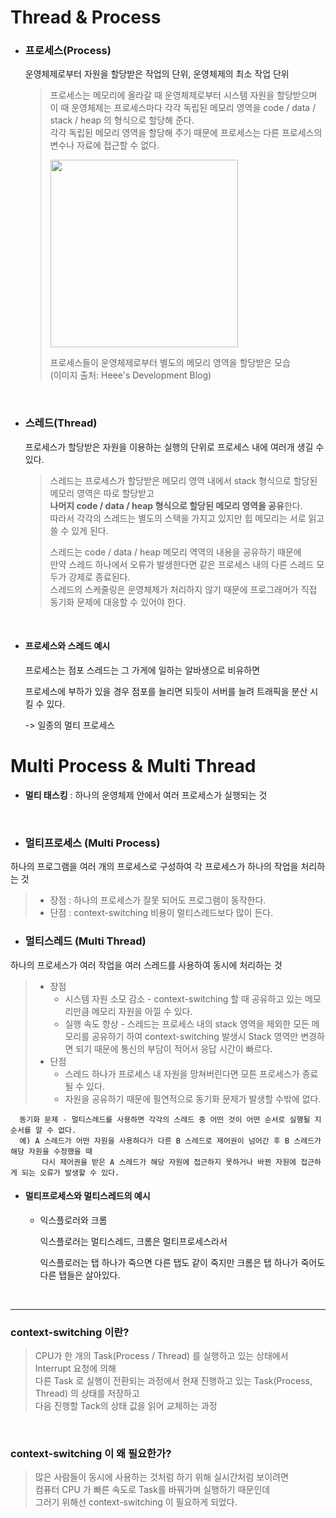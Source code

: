 # Thread & Process
+ ### 프로세스(Process)   
  운영체제로부터 자원을 할당받은 작업의 단위, 운영체제의 최소 작업 단위      

  > 프로세스는 메모리에 올라갈 때 운영체제로부터 시스템 자원을 할당받으며   
  > 이 때 운영체제는 프로세스마다 각각 독립된 메모리 영역을 code / data / stack / heap 의 형식으로 할당해 준다.   
  > 각각 독립된 메모리 영역을 할당해 주기 때문에 프로세스는 다른 프로세스의 변수나 자료에 접근할 수 없다.   
  >
  > 
  >
  > <img src="https://user-images.githubusercontent.com/73928346/124781134-22580800-df7e-11eb-81db-7684e94a7e70.png" width="300px">    
  >
  > 프로세스들이 운영체제로부터 별도의 메모리 영역을 할당받은 모습   
  > (이미지 출처: Heee's Development Blog)
  
   <br>  
  
+ ### 스레드(Thread)   
  프로세스가 할당받은 자원을 이용하는 실행의 단위로 프로세스 내에 여러개 생길 수 있다.   

  > 스레드는 프로세스가 할당받은 메모리 영역 내에서 stack 형식으로 할당된 메모리 영역은 따로 할당받고   
  > **나머지 code / data / heap 형식으로 할당된 메모리 영역을 공유**한다.   
  > 따라서 각각의 스레드는 별도의 스택을 가지고 있지만 힙 메모리는 서로 읽고 쓸 수 있게 된다.   
  > 
  > 스레드는 code / data / heap 메모리 역역의 내용을 공유하기 때문에   
  > 만약 스레드 하나에서 오류가 발생한다면 같은 프로세스 내의 다른 스레드 모두가 강제로 종료된다.   
  > 스레드의 스케줄링은 운영체제가 처리하지 않기 때문에 프로그래머가 직접 동기화 문제에 대응할 수 있어야 한다.   

<br>



+ #### 프로세스와 스레드 예시

  프로세스는 점포 스레드는 그 가게에 일하는 알바생으로 비유하면

  프로세스에 부하가 있을 경우 점포를 늘리면 되듯이 서버를 늘려 트래픽을 분산 시킬 수 있다. 

  -> 일종의 멀티 프로세스





# Multi Process & Multi Thread
+ **멀티 태스킹** : 하나의 운영체제 안에서 여러 프로세스가 실행되는 것
<br>

+ ### 멀티프로세스 (Multi Process)
하나의 프로그램을 여러 개의 프로세스로 구성하여 각 프로세스가 하나의 작업을 처리하는 것   
> + 장점 : 하나의 프로세스가 잘못 되어도 프로그램이 동작한다.   
> + 단점 : context-switching 비용이 멀티스레드보다 많이 든다.




+ ### 멀티스레드 (Multi Thread)
하나의 프로세스가 여러 작업을 여러 스레드를 사용하여 동시에 처리하는 것   
> + 장점   
>   - 시스템 자원 소모 감소 - context-switching 할 때 공유하고 있는 메모리만큼 메모리 자원을 아낄 수 있다.
>   - 실행 속도 향상 - 스레드는 프로세스 내의 stack 영역을 제외한 모든 메모리를 공유하기 하여 
>       context-switching 발생시 Stack 영역만 변경하면 되기 때문에 통신의 부담이 적어서 응답 시간이 빠르다.   
> + 단점   
>   - 스레드 하나가 프로세스 내 자원을 망쳐버린다면 모튼 프로세스가 종료될 수 있다.   
>   - 자원을 공유하기 때문에 필연적으로 동기화 문제가 발생할 수밖에 없다.   

      동기화 문제 - 멀티스레드를 사용하면 각각의 스레드 중 어떤 것이 어떤 순서로 실행될 지 순서를 알 수 없다.   
      예) A 스레드가 어떤 자원을 사용하다가 다른 B 스레드로 제어권이 넘어간 후 B 스레드가 해당 자원을 수정했을 때    
           다시 제어권을 받은 A 스레드가 해당 자원에 접근하지 못하거나 바꿘 자원에 접근하게 되는 오류가 발생할 수 있다.

  





+ #### 멀티프로세스와 멀티스레드의 예시

  - 익스플로러와 크롬

    익스플로러는 멀티스레드, 크롬은 멀티프로세스라서 

	  익스플로러는 탭 하나가 죽으면 다른 탭도 같이 죽지만 크롬은 탭 하나가 죽어도 다른 탭들은 살아있다.
	
	  



<br>

---
### context-switching 이란?   
> CPU가 한 개의 Task(Process / Thread) 를 실행하고 있는 상태에서 Interrupt 요청에 의해   
> 다른 Task 로 실행이 전환되는 과정에서 현재 진행하고 있는 Task(Process, Thread) 의 상태를 저장하고   
> 다음 진행할 Tack의 상태 값을 읽어 교체하는 과정

<br>

### context-switching 이 왜 필요한가?   
> 많은 사람들이 동시에 사용하는 것처럼 하기 위해 실시간처럼 보이려면   
> 컴퓨터 CPU 가 빠른 속도로 Task를 바꿔가며 실행하기 때문인데   
> 그러기 위해선 context-switching 이 필요하게 되었다.   

  

